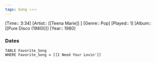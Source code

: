 ```yaml
---
tags: Song ⭐⭐⭐ 
---
```

[Time:: 3:34]
[Artist:: [[Teena Marie]] ]
[Genre:: Pop]
[Played:: 1]
[Album:: [[Pure Disco (1980)]]]
[Year:: 1980]
### Dates
````dataview
TABLE Favorite_Song
WHERE Favorite_Song = [[I Need Your Lovin']]
````